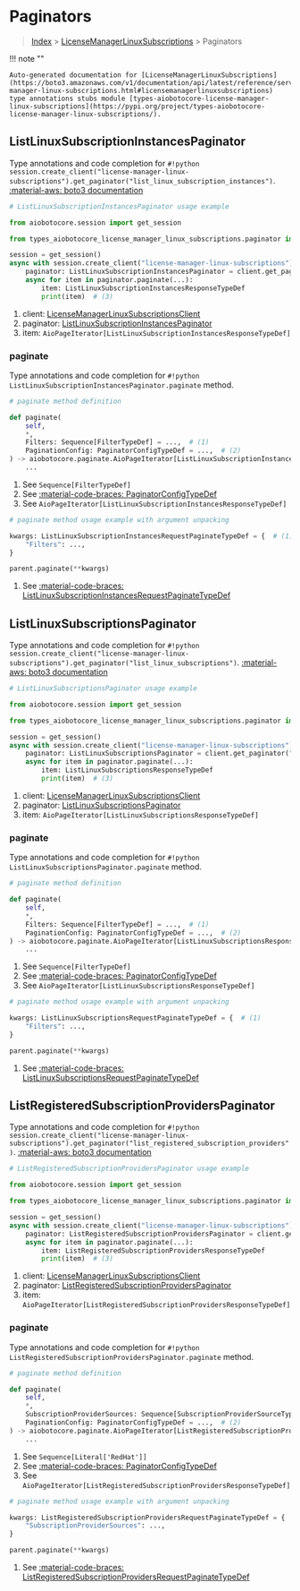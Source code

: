 # Paginators

> [Index](../README.md) > [LicenseManagerLinuxSubscriptions](./README.md) > Paginators

!!! note ""

    Auto-generated documentation for [LicenseManagerLinuxSubscriptions](https://boto3.amazonaws.com/v1/documentation/api/latest/reference/services/license-manager-linux-subscriptions.html#licensemanagerlinuxsubscriptions)
    type annotations stubs module [types-aiobotocore-license-manager-linux-subscriptions](https://pypi.org/project/types-aiobotocore-license-manager-linux-subscriptions/).

## ListLinuxSubscriptionInstancesPaginator

Type annotations and code completion for `#!python session.create_client("license-manager-linux-subscriptions").get_paginator("list_linux_subscription_instances")`.
[:material-aws: boto3 documentation](https://boto3.amazonaws.com/v1/documentation/api/latest/reference/services/license-manager-linux-subscriptions/paginator/ListLinuxSubscriptionInstances.html#LicenseManagerLinuxSubscriptions.Paginator.ListLinuxSubscriptionInstances)

```python
# ListLinuxSubscriptionInstancesPaginator usage example

from aiobotocore.session import get_session

from types_aiobotocore_license_manager_linux_subscriptions.paginator import ListLinuxSubscriptionInstancesPaginator

session = get_session()
async with session.create_client("license-manager-linux-subscriptions") as client:  # (1)
    paginator: ListLinuxSubscriptionInstancesPaginator = client.get_paginator("list_linux_subscription_instances")  # (2)
    async for item in paginator.paginate(...):
        item: ListLinuxSubscriptionInstancesResponseTypeDef
        print(item)  # (3)
```

1. client: [LicenseManagerLinuxSubscriptionsClient](./client.md)
2. paginator: [ListLinuxSubscriptionInstancesPaginator](./paginators.md#listlinuxsubscriptioninstancespaginator)
3. item: `AioPageIterator[ListLinuxSubscriptionInstancesResponseTypeDef]`


### paginate

Type annotations and code completion for `#!python ListLinuxSubscriptionInstancesPaginator.paginate` method.

```python
# paginate method definition

def paginate(
    self,
    *,
    Filters: Sequence[FilterTypeDef] = ...,  # (1)
    PaginationConfig: PaginatorConfigTypeDef = ...,  # (2)
) -> aiobotocore.paginate.AioPageIterator[ListLinuxSubscriptionInstancesResponseTypeDef]:  # (3)
    ...
```

1. See `Sequence[FilterTypeDef]`
2. See [:material-code-braces: PaginatorConfigTypeDef](./type_defs.md#paginatorconfigtypedef)
3. See `AioPageIterator[ListLinuxSubscriptionInstancesResponseTypeDef]`


```python
# paginate method usage example with argument unpacking

kwargs: ListLinuxSubscriptionInstancesRequestPaginateTypeDef = {  # (1)
    "Filters": ...,
}

parent.paginate(**kwargs)
```

1. See [:material-code-braces: ListLinuxSubscriptionInstancesRequestPaginateTypeDef](./type_defs.md#listlinuxsubscriptioninstancesrequestpaginatetypedef)
## ListLinuxSubscriptionsPaginator

Type annotations and code completion for `#!python session.create_client("license-manager-linux-subscriptions").get_paginator("list_linux_subscriptions")`.
[:material-aws: boto3 documentation](https://boto3.amazonaws.com/v1/documentation/api/latest/reference/services/license-manager-linux-subscriptions/paginator/ListLinuxSubscriptions.html#LicenseManagerLinuxSubscriptions.Paginator.ListLinuxSubscriptions)

```python
# ListLinuxSubscriptionsPaginator usage example

from aiobotocore.session import get_session

from types_aiobotocore_license_manager_linux_subscriptions.paginator import ListLinuxSubscriptionsPaginator

session = get_session()
async with session.create_client("license-manager-linux-subscriptions") as client:  # (1)
    paginator: ListLinuxSubscriptionsPaginator = client.get_paginator("list_linux_subscriptions")  # (2)
    async for item in paginator.paginate(...):
        item: ListLinuxSubscriptionsResponseTypeDef
        print(item)  # (3)
```

1. client: [LicenseManagerLinuxSubscriptionsClient](./client.md)
2. paginator: [ListLinuxSubscriptionsPaginator](./paginators.md#listlinuxsubscriptionspaginator)
3. item: `AioPageIterator[ListLinuxSubscriptionsResponseTypeDef]`


### paginate

Type annotations and code completion for `#!python ListLinuxSubscriptionsPaginator.paginate` method.

```python
# paginate method definition

def paginate(
    self,
    *,
    Filters: Sequence[FilterTypeDef] = ...,  # (1)
    PaginationConfig: PaginatorConfigTypeDef = ...,  # (2)
) -> aiobotocore.paginate.AioPageIterator[ListLinuxSubscriptionsResponseTypeDef]:  # (3)
    ...
```

1. See `Sequence[FilterTypeDef]`
2. See [:material-code-braces: PaginatorConfigTypeDef](./type_defs.md#paginatorconfigtypedef)
3. See `AioPageIterator[ListLinuxSubscriptionsResponseTypeDef]`


```python
# paginate method usage example with argument unpacking

kwargs: ListLinuxSubscriptionsRequestPaginateTypeDef = {  # (1)
    "Filters": ...,
}

parent.paginate(**kwargs)
```

1. See [:material-code-braces: ListLinuxSubscriptionsRequestPaginateTypeDef](./type_defs.md#listlinuxsubscriptionsrequestpaginatetypedef)
## ListRegisteredSubscriptionProvidersPaginator

Type annotations and code completion for `#!python session.create_client("license-manager-linux-subscriptions").get_paginator("list_registered_subscription_providers")`.
[:material-aws: boto3 documentation](https://boto3.amazonaws.com/v1/documentation/api/latest/reference/services/license-manager-linux-subscriptions/paginator/ListRegisteredSubscriptionProviders.html#LicenseManagerLinuxSubscriptions.Paginator.ListRegisteredSubscriptionProviders)

```python
# ListRegisteredSubscriptionProvidersPaginator usage example

from aiobotocore.session import get_session

from types_aiobotocore_license_manager_linux_subscriptions.paginator import ListRegisteredSubscriptionProvidersPaginator

session = get_session()
async with session.create_client("license-manager-linux-subscriptions") as client:  # (1)
    paginator: ListRegisteredSubscriptionProvidersPaginator = client.get_paginator("list_registered_subscription_providers")  # (2)
    async for item in paginator.paginate(...):
        item: ListRegisteredSubscriptionProvidersResponseTypeDef
        print(item)  # (3)
```

1. client: [LicenseManagerLinuxSubscriptionsClient](./client.md)
2. paginator: [ListRegisteredSubscriptionProvidersPaginator](./paginators.md#listregisteredsubscriptionproviderspaginator)
3. item: `AioPageIterator[ListRegisteredSubscriptionProvidersResponseTypeDef]`


### paginate

Type annotations and code completion for `#!python ListRegisteredSubscriptionProvidersPaginator.paginate` method.

```python
# paginate method definition

def paginate(
    self,
    *,
    SubscriptionProviderSources: Sequence[SubscriptionProviderSourceType] = ...,  # (1)
    PaginationConfig: PaginatorConfigTypeDef = ...,  # (2)
) -> aiobotocore.paginate.AioPageIterator[ListRegisteredSubscriptionProvidersResponseTypeDef]:  # (3)
    ...
```

1. See `Sequence[Literal['RedHat']]`
2. See [:material-code-braces: PaginatorConfigTypeDef](./type_defs.md#paginatorconfigtypedef)
3. See `AioPageIterator[ListRegisteredSubscriptionProvidersResponseTypeDef]`


```python
# paginate method usage example with argument unpacking

kwargs: ListRegisteredSubscriptionProvidersRequestPaginateTypeDef = {  # (1)
    "SubscriptionProviderSources": ...,
}

parent.paginate(**kwargs)
```

1. See [:material-code-braces: ListRegisteredSubscriptionProvidersRequestPaginateTypeDef](./type_defs.md#listregisteredsubscriptionprovidersrequestpaginatetypedef)
